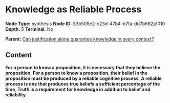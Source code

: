 # Knowledge as Reliable Process

**Node Type:** synthesis
**Node ID:** 53b505e2-c23d-47b4-b7fa-dd7b662a1010
**Depth:** 5
**Terminal:** No

**Parent:** [Can justification alone guarantee knowledge in every context?](can-justification-alone-guarantee-knowledge-in-every-context-antithesis-a1730dfa-8bde-48e8-a4ea-468e6c739716.md)

## Content

**For a person to know a proposition, it is necessary that they believe the proposition**, **For a person to know a proposition, their belief in the proposition must be produced by a reliable cognitive process**, **A reliable process is one that produces true beliefs a sufficient percentage of the time**, **Truth is a requirement for knowledge in addition to belief and reliability**
